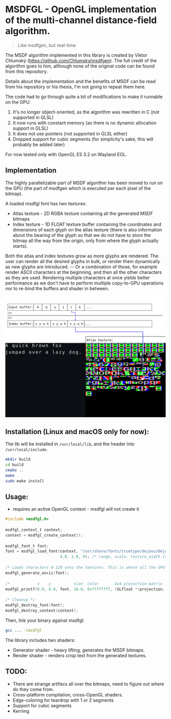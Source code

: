 # MSDFGL - OpenGL implementation of the multi-channel distance-field algorithm.

> Like msdfgen, but real-time

The MSDF algorithm implemented in this library is created by Viktor Chlumský (https://github.com/Chlumsky/msdfgen). The full credit of the algorithm goes to him, although none of the original code can be found from this repository.

Details about the implementation and the benefits of MSDF can be read from his repository or his thesis, I'm not going to repeat them here.

The code had to go through quite a bit of modifications to make it runnable on the GPU:
1. It's no longer object-oriented, as the algorithm was rewritten in C (not supported in GLSL)
2. It now runs with constant memory (as there is no dynamic allocation support in GLSL)
3. It does not use pointers (not supported in GLSL either)
4. Dropped support for cubic segments (for simplicity's sake, this will probably be added later)

For now tested only with OpenGL ES 3.2 on Wayland EGL.

## Implementation
The highly parallelizable part of MSDF algorithm has been moved to run on the GPU (the part of msdfgen which is executed per each pixel of the bitmap).

A loaded msdfgl font has two textures:
- Atlas texture - 2D RGBA texture containing all the generated MSDF bitmaps
- Index texture - 1D FLOAT texture buffer containing the coordinates and dimensions of each glyph on the atlas texture (there is also information about the bearing of the glyph so that we do not have to store the bitmap all the way from the origin, only from where the glyph actually starts).

Both the atlas and index textures grow as more glyphs are rendered. The user can render all the desired glyphs in bulk, or render them dynamically as new glyphs are introduced. -- Or a combination of those, for example render ASCII characters at the beginning, and then all the other characters as they are used. Rendering multiple characters at once yields better performance as we don't have to perform multiple copy-to-GPU operations nor to re-bind the buffers and shader in between.

![Implementation](img/diagram.png)

## Installation (Linux and macOS only for now):

The lib will be installed in `/usr/local/lib`, and the header into `/usr/local/include`.
```sh
mkdir build
cd build
cmake ..
make
sudo make install
```

## Usage:
- requires an active OpenGL context - msdfgl will not create it
```C
#include <msdfgl.h>

msdfgl_context_t context;
context = msdfgl_create_context();

msdfgl_font_t font;
font = msdfgl_load_font(context, "/usr/share/fonts/truetype/dejavu/DejaVuSansMono.ttf",
                        4.0, 2.0, 0); /* range, scale, texture_width (defaults to max available) */

/* Loads characters 0-128 onto the textures. This is where all the GPU cycles went. */
msdfgl_generate_ascii(font);

/*            x    y          size  color       4x4 projection-matrix  */
msdfgl_printf(0.0, 0.0, font, 18.0, 0xffffffff, (GLfloat *)projection, "Hello, MSFDGL!");

/* Cleanup */
msdfgl_destroy_font(font);
msdfgl_destroy_context(context);
```
Then, link your binary against msdfgl:
```sh
gcc ... -lmsdfgl
```

The library includes two shaders:
- Generator shader - heavy lifting, generates the MSDF bitmaps.
- Render shader - renders crisp text from the generated textures.


## TODO:
- There are strange artifacs all over the bitmaps, need to figure out where do they come from.
- Cross-platform compilation, cross-OpenGL shaders.
- Edge-coloring for teardrop with 1 or 2 segments
- Support for cubic segments
- Kerning
